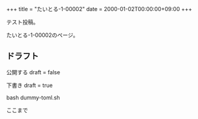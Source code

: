 +++
title = "たいとる-1-00002"
date = 2000-01-02T00:00:00+09:00
+++

テスト投稿。

たいとる-1-00002のページ。


## ドラフト

公開する
draft = false

下書き
draft = true

bash dummy-toml.sh

ここまで
